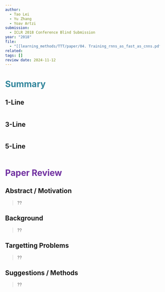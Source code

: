 ```yaml
---
author:
  - Tao Lei
  - Yu Zhang
  - Yoav Artzi
submission:
  - ICLR 2018 Conference Blind Submission
year: "2018"
file:
  - "[[learning_methods/TTT/paper/04. Training_rnns_as_fast_as_cnns.pdf|04. Training_rnns_as_fast_as_cnns]]"
related: 
tags: []
review date: 2024-11-12
---
```

# <font color="#31859b">Summary</font>

## 1-Line

```
```
## 3-Line

```
```
## 5-Line

```
```


# <font color="#7030a0">Paper Review</font>

## Abstract / Motivation

> ??

## Background

> ??

## Targetting Problems

> ??

## Suggestions / Methods

> ??



